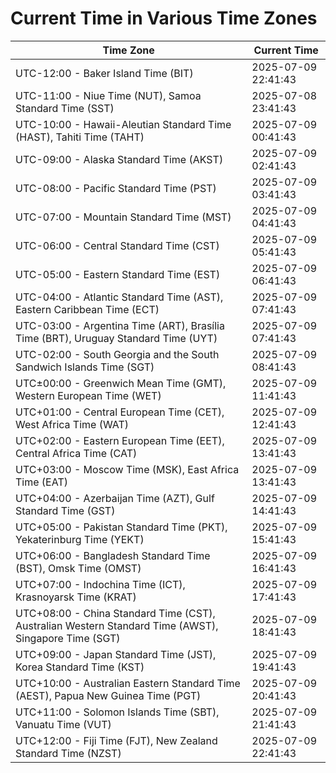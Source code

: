 # Current Time in Various Time Zones

| Time Zone | Current Time |
|-----------|--------------|
| UTC-12:00 - Baker Island Time (BIT) | 2025-07-09 22:41:43 |
| UTC-11:00 - Niue Time (NUT), Samoa Standard Time (SST) | 2025-07-08 23:41:43 |
| UTC-10:00 - Hawaii-Aleutian Standard Time (HAST), Tahiti Time (TAHT) | 2025-07-09 00:41:43 |
| UTC-09:00 - Alaska Standard Time (AKST) | 2025-07-09 02:41:43 |
| UTC-08:00 - Pacific Standard Time (PST) | 2025-07-09 03:41:43 |
| UTC-07:00 - Mountain Standard Time (MST) | 2025-07-09 04:41:43 |
| UTC-06:00 - Central Standard Time (CST) | 2025-07-09 05:41:43 |
| UTC-05:00 - Eastern Standard Time (EST) | 2025-07-09 06:41:43 |
| UTC-04:00 - Atlantic Standard Time (AST), Eastern Caribbean Time (ECT) | 2025-07-09 07:41:43 |
| UTC-03:00 - Argentina Time (ART), Brasília Time (BRT), Uruguay Standard Time (UYT) | 2025-07-09 07:41:43 |
| UTC-02:00 - South Georgia and the South Sandwich Islands Time (SGT) | 2025-07-09 08:41:43 |
| UTC±00:00 - Greenwich Mean Time (GMT), Western European Time (WET) | 2025-07-09 11:41:43 |
| UTC+01:00 - Central European Time (CET), West Africa Time (WAT) | 2025-07-09 12:41:43 |
| UTC+02:00 - Eastern European Time (EET), Central Africa Time (CAT) | 2025-07-09 13:41:43 |
| UTC+03:00 - Moscow Time (MSK), East Africa Time (EAT) | 2025-07-09 13:41:43 |
| UTC+04:00 - Azerbaijan Time (AZT), Gulf Standard Time (GST) | 2025-07-09 14:41:43 |
| UTC+05:00 - Pakistan Standard Time (PKT), Yekaterinburg Time (YEKT) | 2025-07-09 15:41:43 |
| UTC+06:00 - Bangladesh Standard Time (BST), Omsk Time (OMST) | 2025-07-09 16:41:43 |
| UTC+07:00 - Indochina Time (ICT), Krasnoyarsk Time (KRAT) | 2025-07-09 17:41:43 |
| UTC+08:00 - China Standard Time (CST), Australian Western Standard Time (AWST), Singapore Time (SGT) | 2025-07-09 18:41:43 |
| UTC+09:00 - Japan Standard Time (JST), Korea Standard Time (KST) | 2025-07-09 19:41:43 |
| UTC+10:00 - Australian Eastern Standard Time (AEST), Papua New Guinea Time (PGT) | 2025-07-09 20:41:43 |
| UTC+11:00 - Solomon Islands Time (SBT), Vanuatu Time (VUT) | 2025-07-09 21:41:43 |
| UTC+12:00 - Fiji Time (FJT), New Zealand Standard Time (NZST) | 2025-07-09 22:41:43 |
